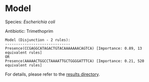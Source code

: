 
# Model

Species: *Escherichia coli*

Antibiotic: Trimethoprim

```
Model (Disjunction - 2 rules):
------------------------------
Presence(CCGAGGCATAGACTGTACAAAAAAACAGTCA) [Importance: 0.89, 13 equivalent rules]
OR
Presence(AAAAACTGGCCTAAAATTGCTGGGGATTTCA) [Importance: 0.21, 520 equivalent rules]

```

For details, please refer to the [results directory](../../../../../results/scm_b/escherichia%20coli/trimethoprim/repeat_7/).


